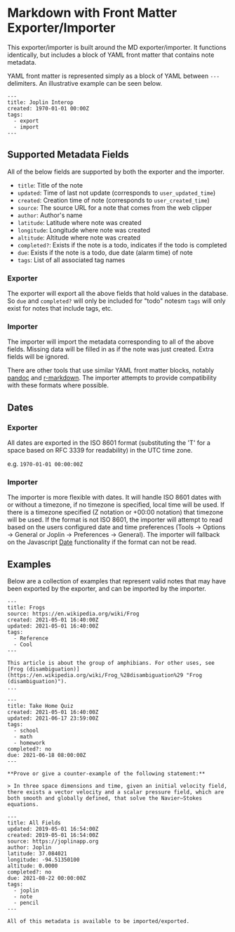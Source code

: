 # Markdown with Front Matter Exporter/Importer

This exporter/importer is built around the MD exporter/importer. It functions identically, but includes a block of YAML front matter that contains note metadata.

YAML front matter is represented simply as a block of YAML between `---` delimiters. An illustrative example can be seen below.

```
---
title: Joplin Interop
created: 1970-01-01 00:00Z
tags:
  - export
  - import
---
```

## Supported Metadata Fields

All of the below fields are supported by both the exporter and the importer.

- `title`: Title of the note
- `updated`: Time of last not update (corresponds to `user_updated_time`)
- `created`: Creation time of note (corresponds to `user_created_time`)
- `source`: The source URL for a note that comes from the web clipper
- `author`: Author's name
- `latitude`: Latitude where note was created
- `longitude`: Longitude where note was created
- `altitude`: Altitude where note was created
- `completed?`: Exists if the note is a todo, indicates if the todo is completed
- `due`: Exists if the note is a todo, due date (alarm time) of note
- `tags`: List of all associated tag names

### Exporter

The exporter will export all the above fields that hold values in the database. So `due` and `completed?` will only be included for "todo" notesm `tags` will only exist for notes that include tags, etc.

### Importer

The importer will import the metadata corresponding to all of the above fields. Missing data will be filled in as if the note was just created. Extra fields will be ignored.

There are other tools that use similar YAML front matter blocks, notably [pandoc](https://pandoc.org/MANUAL.html#extension-yaml_metadata_block) and [r-markdown](https://github.com/hao203/rmarkdown-YAML). The importer attempts to provide compatibility with these formats where possible.

## Dates
### Exporter

All dates are exported in the ISO 8601 format (substituting the 'T' for a space based on RFC 3339 for readability) in the UTC time zone.

e.g. `1970-01-01 00:00:00Z`

### Importer

The importer is more flexible with dates. It will handle ISO 8601 dates with or without a timezone, if no timezone is specified, local time will be used. If there is a timezone specified (Z notation or +00:00 notation) that timezone will be used. If the format is not ISO 8601, the importer will attempt to read based on the users configured date and time preferences (Tools -> Options -> General or Joplin -> Preferences -> General). The importer will fallback on the Javascript [Date](https://developer.mozilla.org/en-US/docs/Web/JavaScript/Reference/Global_Objects/Date) functionality if the format can not be read.

## Examples

Below are a collection of examples that represent valid notes that may have been exported by the exporter, and can be imported by the importer.

```
---
title: Frogs
source: https://en.wikipedia.org/wiki/Frog
created: 2021-05-01 16:40:00Z
updated: 2021-05-01 16:40:00Z
tags:
  - Reference
  - Cool
---

This article is about the group of amphibians. For other uses, see [Frog (disambiguation)](https://en.wikipedia.org/wiki/Frog_%28disambiguation%29 "Frog (disambiguation)").
...
```

```
---
title: Take Home Quiz
created: 2021-05-01 16:40:00Z
updated: 2021-06-17 23:59:00Z
tags:
  - school
  - math
  - homework
completed?: no
due: 2021-06-18 08:00:00Z
---

**Prove or give a counter-example of the following statement:**

> In three space dimensions and time, given an initial velocity field, there exists a vector velocity and a scalar pressure field, which are both smooth and globally defined, that solve the Navier–Stokes equations.
```

```
---
title: All Fields
updated: 2019-05-01 16:54:00Z
created: 2019-05-01 16:54:00Z
source: https://joplinapp.org
author: Joplin
latitude: 37.084021
longitude: -94.51350100
altitude: 0.0000
completed?: no
due: 2021-08-22 00:00:00Z
tags:
  - joplin
  - note
  - pencil
---

All of this metadata is available to be imported/exported.
```
